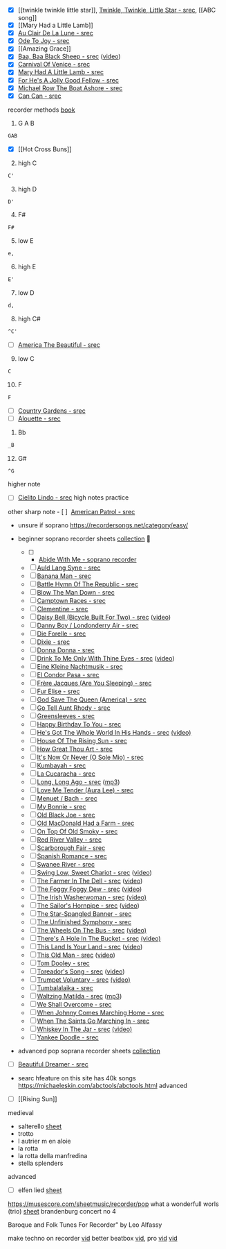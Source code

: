 - [x] [[twinkle twinkle little star]],  [Twinkle, Twinkle, Little Star - srec](https://www.capotastomusic.com/soprano-recorder-sheet-music/easy/twinkle-twinkle-little-star-soprano-recorder.pdf),  [[ABC song]]
- [x] [[Mary Had a Little Lamb]]
- [x] [Au Clair De La Lune - srec](https://www.capotastomusic.com/soprano-recorder-sheet-music/easy/au-clair-de-la-lune-soprano-recorder.pdf)
- [x] [Ode To Joy - srec](https://www.capotastomusic.com/soprano-recorder-sheet-music/easy/ode-to-joy-soprano-recorder.pdf)
- [x] [[Amazing Grace]]
- [x] [Baa, Baa Black Sheep - srec](https://www.capotastomusic.com/soprano-recorder-sheet-music/easy/baa-baa-black-sheep-soprano-recorder.pdf) ([video](https://youtu.be/11agN7kOD20))
- [x] [Carnival Of Venice - srec](https://www.capotastomusic.com/soprano-recorder-sheet-music/easy/carnival-of-venice-soprano-recorder.pdf)
- [x] [Mary Had A Little Lamb - srec](https://www.capotastomusic.com/soprano-recorder-sheet-music/easy/mary-had-a-little-lamb-soprano-recorder.pdf)
- [x] [For He's A Jolly Good Fellow - srec](https://www.capotastomusic.com/soprano-recorder-sheet-music/easy/for-hes-a-jolly-good-fellow-soprano-recorder.pdf)
- [x] [Michael Row The Boat Ashore - srec](https://www.capotastomusic.com/soprano-recorder-sheet-music/easy/michael-row-the-boat-ashore-soprano-recorder.pdf)
- [x] [Can Can - srec](https://www.capotastomusic.com/soprano-recorder-sheet-music/easy/can-can-soprano-recorder.pdf)

recorder methods [book](https://docs.google.com/file/d/0B6uQG36SDTgjZlpqakNHd0N1Vkk/view?resourcekey=0-DbTqttoHq17EzaEErWP9pQ)
1. G A B
```abc
GAB
```
- [x] [[Hot Cross Buns]]

2. high C
```abc
C'
```
3. high D
```abc
D'
```
4. F#
```abc
F#
```
5. low E
```abc
e,
```
6. high E
```abc
E'
```
7. low D
```abc
d,
```
8. high C#
```abc
^C'
```
- [ ] [America The Beautiful - srec](https://www.capotastomusic.com/soprano-recorder-sheet-music/easy/america-the-beautiful-soprano-recorder.pdf)
9. low C
```abc
C
```
10. F
```abc
F
```
- [ ] [Country Gardens - srec](https://www.capotastomusic.com/soprano-recorder-sheet-music/easy/country-gardens-soprano-recorder.pdf)
- [ ] [Alouette - srec](https://www.capotastomusic.com/soprano-recorder-sheet-music/easy/alouette-soprano-recorder.pdf)
1. Bb
```abc
_B
```
12. G#
```abc
^G
```

higher note
- [ ] [Cielito Lindo - srec](https://www.capotastomusic.com/soprano-recorder-sheet-music/easy/cielito-lindo-soprano-recorder.pdf) high notes practice

other sharp note
	- [ ]  [American Patrol - srec](https://www.capotastomusic.com/soprano-recorder-sheet-music/easy/american-patrol-soprano-recorder.pdf)

- unsure if soprano https://recordersongs.net/category/easy/
- beginner soprano recorder sheets [collection](https://www.capotastomusic.com/soprano-recorder-sheet-music/easy.htm) 💖

	- [ ] - [Abide With Me - soprano recorder](https://www.capotastomusic.com/soprano-recorder-sheet-music/easy/abide-with-me-soprano-recorder.pdf)
	- [ ] [Auld Lang Syne - srec](https://www.capotastomusic.com/soprano-recorder-sheet-music/easy/auld-lang-syne-soprano-recorder.pdf)
	- [ ] [Banana Man - srec](https://www.capotastomusic.com/soprano-recorder-sheet-music/easy/banana-man-soprano-recorder.pdf)
	- [ ] [Battle Hymn Of The Republic - srec](https://www.capotastomusic.com/soprano-recorder-sheet-music/easy/battle-hymn-of-the-republic-soprano-recorder.pdf)
	- [ ] [Blow The Man Down - srec](https://www.capotastomusic.com/soprano-recorder-sheet-music/easy/blow-the-man-down-soprano-recorder.pdf)
	- [ ] [Camptown Races - srec](https://www.capotastomusic.com/soprano-recorder-sheet-music/easy/camptown-races-soprano-recorder.pdf)
	- [ ] [Clementine - srec](https://www.capotastomusic.com/soprano-recorder-sheet-music/easy/clementine-soprano-recorder.pdf)
	- [ ] [Daisy Bell (Bicycle Built For Two) - srec](https://www.capotastomusic.com/soprano-recorder-sheet-music/easy/daisy-bell-soprano-recorder.pdf) ([video](http://youtu.be/c8XVZJNO8Uk))
	- [ ] [Danny Boy / Londonderry Air - srec](https://www.capotastomusic.com/soprano-recorder-sheet-music/easy/danny-boy-soprano-recorder.pdf)
	- [ ] [Die Forelle - srec](https://www.capotastomusic.com/soprano-recorder-sheet-music/easy/die-forelle-soprano-recorder.pdf)
	- [ ] [Dixie - srec](https://www.capotastomusic.com/soprano-recorder-sheet-music/easy/dixie-soprano-recorder.pdf)
	- [ ] [Donna Donna - srec](https://www.capotastomusic.com/soprano-recorder-sheet-music/easy/donna-donna-soprano-recorder.pdf)
	- [ ] [Drink To Me Only With Thine Eyes - srec](https://www.capotastomusic.com/soprano-recorder-sheet-music/easy/drink-to-me-only-with-thine-eyes-soprano-recorder.pdf) ([video](https://youtu.be/2SPdaBJeC7Q))
	- [ ] [Eine Kleine Nachtmusik - srec](https://www.capotastomusic.com/soprano-recorder-sheet-music/easy/eine-kleine-nachtmusik-soprano-recorder.pdf)
	- [ ] [El Condor Pasa - srec](https://www.capotastomusic.com/soprano-recorder-sheet-music/easy/el-condor-pasa-soprano-recorder.pdf)
	- [ ] [Frère Jacques (Are You Sleeping) - srec](https://www.capotastomusic.com/soprano-recorder-sheet-music/easy/frere-jacques-soprano-recorder.pdf)
	- [ ] [Fur Elise - srec](https://www.capotastomusic.com/soprano-recorder-sheet-music/easy/fur-elise-soprano-recorder.pdf)
	- [ ] [God Save The Queen (America) - srec](https://www.capotastomusic.com/soprano-recorder-sheet-music/easy)
	- [ ] [Go Tell Aunt Rhody - srec](https://www.capotastomusic.com/soprano-recorder-sheet-music/easy/go-tell-aunt-rhody-soprano-recorder.pdf)
	- [ ] [Greensleeves - srec](https://www.capotastomusic.com/soprano-recorder-sheet-music/easy/greensleeves-soprano-recorder.pdf)
	- [ ] [Happy Birthday To You - srec](https://www.capotastomusic.com/soprano-recorder-sheet-music/easy/happy-birthday-to-you-soprano-recorder.pdf)
	- [ ] [He's Got The Whole World In His Hands - srec](https://www.capotastomusic.com/soprano-recorder-sheet-music/easy/he's-got-the-whole-world-in-his-hands-soprano-recorder.pdf) [(video)](https://youtu.be/dlg7vv7VHKo)
	- [ ] [House Of The Rising Sun - srec](https://www.capotastomusic.com/soprano-recorder-sheet-music/easy/house-of-the-rising-sun-soprano-recorder.pdf)
	- [ ] [How Great Thou Art - srec](https://www.capotastomusic.com/soprano-recorder-sheet-music/easy/how-great-thou-art-soprano-recorder.pdf)
	- [ ] [It's Now Or Never (O Sole Mio) - srec](https://www.capotastomusic.com/soprano-recorder-sheet-music/easy/its-now-or-never-soprano-recorder.pdf)
	- [ ] [Kumbayah - srec](https://www.capotastomusic.com/soprano-recorder-sheet-music/easy/kumbayah-soprano-recorder.pdf)
	- [ ] [La Cucaracha - srec](https://www.capotastomusic.com/soprano-recorder-sheet-music/easy/la-cucaracha-soprano-recorder.pdf)
	- [ ] [Long, Long Ago - srec](https://www.capotastomusic.com/soprano-recorder-sheet-music/easy/long-long-ago-soprano-recorder.pdf) ([mp3](https://www.capotastomusic.com/soprano-recorder-sheet-music/easy/long-long-ago-soprano-recorder.mp3))
	- [ ] [Love Me Tender (Aura Lee) - srec](https://www.capotastomusic.com/soprano-recorder-sheet-music/easy/love-me-tender-soprano-recorder.pdf)
	- [ ] [Menuet / Bach - srec](https://www.capotastomusic.com/soprano-recorder-sheet-music/easy/menuet-bach-soprano-recorder.pdf)
	- [ ] [My Bonnie - srec](https://www.capotastomusic.com/soprano-recorder-sheet-music/easy/my-bonnie-soprano-recorder.pdf)
	- [ ] [Old Black Joe - srec](https://www.capotastomusic.com/soprano-recorder-sheet-music/easy/old-black-joe-soprano-recorder.pdf)
	- [ ] [Old MacDonald Had a Farm - srec](https://www.capotastomusic.com/soprano-recorder-sheet-music/easy/old-mac-donald-had-a-farm-soprano-recorder.pdf)
	- [ ] [On Top Of Old Smoky - srec](https://www.capotastomusic.com/soprano-recorder-sheet-music/easy/on-top-of-old-smoky-soprano-recorder.pdf)
	- [ ] [Red River Valley - srec](https://www.capotastomusic.com/soprano-recorder-sheet-music/easy/red-river-valley-soprano-recorder.pdf)
	- [ ] [Scarborough Fair - srec](https://www.capotastomusic.com/soprano-recorder-sheet-music/easy/scarborough-fair-soprano-recorder.pdf)
	- [ ] [Spanish Romance - srec](https://www.capotastomusic.com/soprano-recorder-sheet-music/easy/spanish-romance-soprano-recorder.pdf)
	- [ ] [Swanee River - srec](https://www.capotastomusic.com/soprano-recorder-sheet-music/easy/swanee-river-soprano-recorder.pdf)
	- [ ] [Swing Low, Sweet Chariot - srec](https://www.capotastomusic.com/soprano-recorder-sheet-music/easy/swing-low-sweet-chariot-soprano-recorder.pdf) ([video](https://youtu.be/lrFbsBbZl-Y))
	- [ ] [The Farmer In The Dell - srec](https://www.capotastomusic.com/soprano-recorder-sheet-music/easy/the-farmer-in-the-dell-soprano-recorder.pdf) ([video](https://youtu.be/4o9O6_QsdRY))
	- [ ] [The Foggy Foggy Dew - srec](https://www.capotastomusic.com/soprano-recorder-sheet-music/easy/the-foggy-foggy-dew-soprano-recorder.pdf) ([video](https://youtu.be/w6YxkaQPt-o))
	- [ ] [The Irish Washerwoman - srec](https://www.capotastomusic.com/soprano-recorder-sheet-music/easy/the-irish-washerwoman-soprano-recorder.pdf) [(video)](https://youtu.be/nxEDQpI1slw)
	- [ ] [The Sailor's Hornpipe - srec](https://www.capotastomusic.com/soprano-recorder-sheet-music/easy/the-sailors-hornpipe-soprano-recorder.pdf) ([video](https://youtu.be/UqWQj-mp5ek))
	- [ ] [The Star-Spangled Banner - srec](https://www.capotastomusic.com/soprano-recorder-sheet-music/easy/the-star-spangled-banner-soprano-recorder.pdf)
	- [ ] [The Unfinished Symphony - srec](https://www.capotastomusic.com/soprano-recorder-sheet-music/easy/the-unfinished-symphony-soprano-recorder.pdf)
	- [ ] [The Wheels On The Bus - srec](https://www.capotastomusic.com/soprano-recorder-sheet-music/easy/the-wheels-on-the-bus-soprano-recorder.pdf) [(video)](https://youtu.be/ZxROd6jruYM)
	- [ ] [There's A Hole In The Bucket - srec](https://www.capotastomusic.com/soprano-recorder-sheet-music/easy/there's-a-hole-in-the-bucket-soprano-recorder.pdf) [(video)](https://youtu.be/svKcTO6Um88)
	- [ ] [This Land Is Your Land - srec](https://www.capotastomusic.com/soprano-recorder-sheet-music/easy/this-land-is-your-land-soprano-recorder.pdf) ([video](https://youtu.be/psBjhflPhR0))
	- [ ] [This Old Man - srec](https://www.capotastomusic.com/soprano-recorder-sheet-music/easy/this-old-man-soprano-recorder.pdf) ([video](https://youtu.be/MLzkJGVD5Zs))
	- [ ] [Tom Dooley - srec](https://www.capotastomusic.com/soprano-recorder-sheet-music/easy/tom-dooley-soprano-recorder.pdf)
	- [ ] [Toreador's Song - srec](https://www.capotastomusic.com/soprano-recorder-sheet-music/easy/toreador's-song-soprano-recorder.pdf) ([video](https://youtu.be/ecXdKHRYZQk))
	- [ ] [Trumpet Voluntary - srec](https://www.capotastomusic.com/soprano-recorder-sheet-music/easy/trumpet-voluntary-soprano-recorder.pdf) [(video)](https://youtu.be/8KGrdsfNkms)
	- [ ] [Tumbalalaika - srec](https://www.capotastomusic.com/soprano-recorder-sheet-music/easy/tumbalalaika-soprano-recorder.pdf)
	- [ ] [Waltzing Matilda - srec](https://www.capotastomusic.com/soprano-recorder-sheet-music/easy/waltzing-matilda-soprano-recorder.pdf) ([mp3](https://www.capotastomusic.com/soprano-recorder-sheet-music/easy/waltzing-matilda-soprano-recorder.mp3))
	- [ ] [We Shall Overcome - srec](https://www.capotastomusic.com/soprano-recorder-sheet-music/easy/we-shall-overcome-soprano-recorder.pdf)
	- [ ] [When Johnny Comes Marching Home - srec](https://www.capotastomusic.com/soprano-recorder-sheet-music/easy/when-johnny-comes-marching-home-soprano-recorder.pdf)
	- [ ] [When The Saints Go Marching In - srec](https://www.capotastomusic.com/soprano-recorder-sheet-music/easy/when-the-saints-go-marching-in-soprano-recorder.pdf)
	- [ ] [Whiskey In The Jar - srec](https://www.capotastomusic.com/soprano-recorder-sheet-music/easy/whiskey-in-the-jar-soprano-recorder-sheet-music.pdf) [(video)](https://youtu.be/JQjz3Bw8YyY)
	- [ ] [Yankee Doodle - srec](https://www.capotastomusic.com/soprano-recorder-sheet-music/easy/yankee-doodle-soprano-recorder.pdf)
- advanced pop soprana recorder sheets [collection](https://www.8notes.com/recorder/rock_and_pop/sheet_music/)

- [ ] [Beautiful Dreamer - srec](https://www.capotastomusic.com/soprano-recorder-sheet-music/easy/beautiful-dreamer-soprano-recorder.pdf)


- searc hfeature on this site has 40k songs https://michaeleskin.com/abctools/abctools.html
advanced
- [ ] [[Rising Sun]]

medieval
- salterello [sheet](https://musescore.com/user/34631/scores/74505)
- trotto
- l autrier m en aloie
- la rotta
- la rotta della manfredina
- stella splenders



advanced
- [ ] elfen lied [sheet](https://musescore.com/user/34631/scores/85201)

https://musescore.com/sheetmusic/recorder/pop
what a wonderfull worls (trio) [sheet](https://musescore.com/user/68052/scores/7679429)
brandenburg concert no 4

Baroque and Folk Tunes For Recorder" by Leo Alfassy

make techno on recorder [vid](https://www.youtube.com/watch?v=yItnvTe8ZZs)
better beatbox [vid](https://www.youtube.com/watch?v=RVFZto9hNF8), pro [vid](https://www.youtube.com/watch?v=KUNXSLEC2NU)
[vid](https://www.youtube.com/watch?v=V2tEuOqTVZE)
